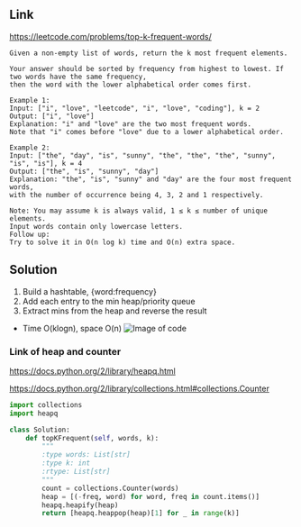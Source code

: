 ## Link
https://leetcode.com/problems/top-k-frequent-words/
```
Given a non-empty list of words, return the k most frequent elements.

Your answer should be sorted by frequency from highest to lowest. If two words have the same frequency, 
then the word with the lower alphabetical order comes first.

Example 1:
Input: ["i", "love", "leetcode", "i", "love", "coding"], k = 2
Output: ["i", "love"]
Explanation: "i" and "love" are the two most frequent words.
Note that "i" comes before "love" due to a lower alphabetical order.

Example 2:
Input: ["the", "day", "is", "sunny", "the", "the", "the", "sunny", "is", "is"], k = 4
Output: ["the", "is", "sunny", "day"]
Explanation: "the", "is", "sunny" and "day" are the four most frequent words,
with the number of occurrence being 4, 3, 2 and 1 respectively.

Note: You may assume k is always valid, 1 ≤ k ≤ number of unique elements.
Input words contain only lowercase letters.
Follow up:
Try to solve it in O(n log k) time and O(n) extra space.
```
## Solution
1. Build a hashtable, {word:frequency}
2. Add each entry to the min heap/priority queue
3. Extract mins from the heap and reverse the result
- Time O(klogn), space O(n)
![Image of code](http://zxi.mytechroad.com/blog/wp-content/uploads/2017/10/692-ep94.png)

### Link of heap and counter
https://docs.python.org/2/library/heapq.html

https://docs.python.org/2/library/collections.html#collections.Counter
```python
import collections
import heapq

class Solution:
    def topKFrequent(self, words, k):
        """
        :type words: List[str]
        :type k: int
        :rtype: List[str]
        """
        count = collections.Counter(words)
        heap = [(-freq, word) for word, freq in count.items()]
        heapq.heapify(heap)
        return [heapq.heappop(heap)[1] for _ in range(k)]
```

